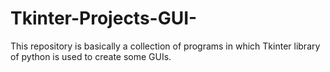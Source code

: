 # Tkinter-Projects-GUI-

This repository is basically a collection of programs in which Tkinter library of python is 
used to create some GUIs.
